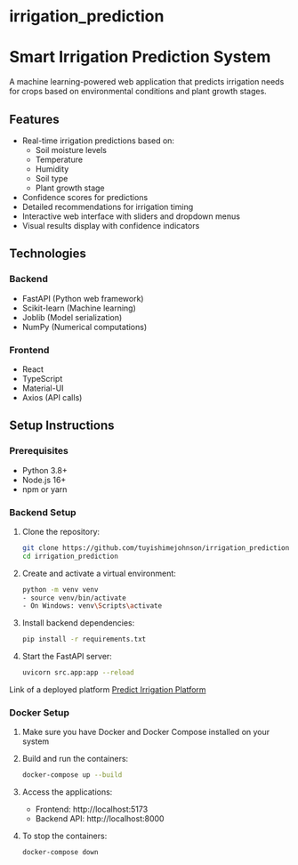 # irrigation_prediction

# Smart Irrigation Prediction System

A machine learning-powered web application that predicts irrigation needs for crops based on environmental conditions and plant growth stages.

## Features

- Real-time irrigation predictions based on:
  - Soil moisture levels
  - Temperature
  - Humidity
  - Soil type
  - Plant growth stage
- Confidence scores for predictions
- Detailed recommendations for irrigation timing
- Interactive web interface with sliders and dropdown menus
- Visual results display with confidence indicators

## Technologies

### Backend

- FastAPI (Python web framework)
- Scikit-learn (Machine learning)
- Joblib (Model serialization)
- NumPy (Numerical computations)

### Frontend

- React
- TypeScript
- Material-UI
- Axios (API calls)


## Setup Instructions

### Prerequisites
- Python 3.8+
- Node.js 16+
- npm or yarn

### Backend Setup

1. Clone the repository:
   ```bash
   git clone https://github.com/tuyishimejohnson/irrigation_prediction.git
   cd irrigation_prediction
   ```

2. Create and activate a virtual environment:
   ```bash
   python -m venv venv
   - source venv/bin/activate  
   - On Windows: venv\Scripts\activate
   ```

3. Install backend dependencies:
   ```bash
   pip install -r requirements.txt
   ```

4. Start the FastAPI server:
   ```bash
   uvicorn src.app:app --reload
   ```

Link of a deployed platform
[Predict Irrigation Platform](https://predict-irrigation.netlify.app/)


### Docker Setup

1. Make sure you have Docker and Docker Compose installed on your system

2. Build and run the containers:
   ```bash
   docker-compose up --build
   ```

3. Access the applications:
   - Frontend: http://localhost:5173
   - Backend API: http://localhost:8000

4. To stop the containers:
   ```bash
   docker-compose down
   ```
